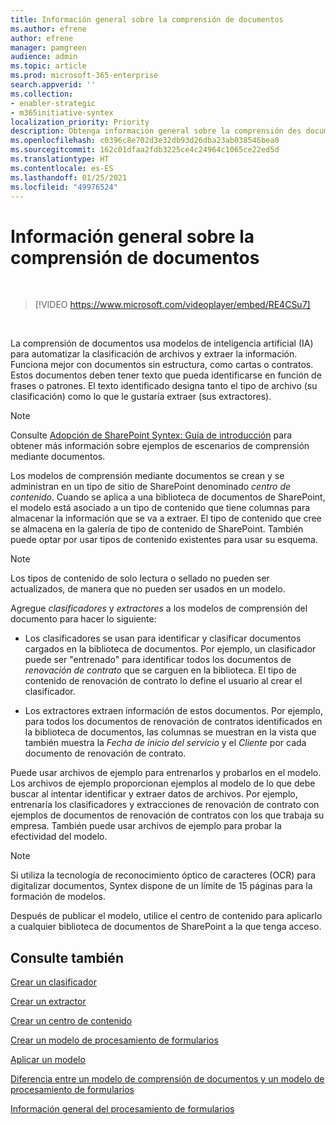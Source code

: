 ```yaml
---
title: Información general sobre la comprensión de documentos
ms.author: efrene
author: efrene
manager: pamgreen
audience: admin
ms.topic: article
ms.prod: microsoft-365-enterprise
search.appverid: ''
ms.collection:
- enabler-strategic
- m365initiative-syntex
localization_priority: Priority
description: Obtenga información general sobre la comprensión des documentos en Microsoft SharePoint Syntex.
ms.openlocfilehash: c0396c8e702d3e32db93d26dba23ab038546bea0
ms.sourcegitcommit: 162c01dfaa2fdb3225ce4c24964c1065ce22ed5d
ms.translationtype: HT
ms.contentlocale: es-ES
ms.lasthandoff: 01/25/2021
ms.locfileid: "49976524"
---
```

# <a name="document-understanding-overview"></a>Información general sobre la comprensión de documentos


</br>

> [!VIDEO https://www.microsoft.com/videoplayer/embed/RE4CSu7] 

</br>

La comprensión de documentos usa modelos de inteligencia artificial (IA) para automatizar la clasificación de archivos y extraer la información. Funciona mejor con documentos sin estructura, como cartas o contratos. Estos documentos deben tener texto que pueda identificarse en función de frases o patrones. El texto identificado designa tanto el tipo de archivo (su clasificación) como lo que le gustaría extraer (sus extractores).

> [!NOTE]
> Consulte [Adopción de SharePoint Syntex: Guía de introducción](https://docs.microsoft.com/microsoft-365/contentunderstanding/adoption-getstarted#document-understanding-scenario-example) para obtener más información sobre ejemplos de escenarios de comprensión mediante documentos.

Los modelos de comprensión mediante documentos se crean y se administran en un tipo de sitio de SharePoint denominado *centro de contenido*. Cuando se aplica a una biblioteca de documentos de SharePoint, el modelo está asociado a un tipo de contenido que tiene columnas para almacenar la información que se va a extraer. El tipo de contenido que cree se almacena en la galería de tipo de contenido de SharePoint. También puede optar por usar tipos de contenido existentes para usar su esquema.

> [!NOTE]
> Los tipos de contenido de solo lectura o sellado no pueden ser actualizados, de manera que no pueden ser usados en un modelo.

Agregue *clasificadores* y *extractores* a los modelos de comprensión del documento para hacer lo siguiente: 

- Los clasificadores se usan para identificar y clasificar documentos cargados en la biblioteca de documentos. Por ejemplo, un clasificador puede ser "entrenado" para identificar todos los documentos de *renovación de contrato* que se carguen en la biblioteca. El tipo de contenido de renovación de contrato lo define el usuario al crear el clasificador.

- Los extractores extraen información de estos documentos. Por ejemplo, para todos los documentos de renovación de contratos identificados en la biblioteca de documentos, las columnas se muestran en la vista que también muestra la *Fecha de inicio del servicio* y el *Cliente* por cada documento de renovación de contrato. 

Puede usar archivos de ejemplo para entrenarlos y probarlos en el modelo. Los archivos de ejemplo proporcionan ejemplos al modelo de lo que debe buscar al intentar identificar y extraer datos de archivos. Por ejemplo, entrenaría los clasificadores y extracciones de renovación de contrato con ejemplos de documentos de renovación de contratos con los que trabaja su empresa. También puede usar archivos de ejemplo para probar la efectividad del modelo.

> [!NOTE]
> Si utiliza la tecnología de reconocimiento óptico de caracteres (OCR) para digitalizar documentos, Syntex dispone de un límite de 15 páginas para la formación de modelos.

Después de publicar el modelo, utilice el centro de contenido para aplicarlo a cualquier biblioteca de documentos de SharePoint a la que tenga acceso.  

## <a name="see-also"></a>Consulte también
[Crear un clasificador](create-a-classifier.md)

[Crear un extractor](create-an-extractor.md)

[Crear un centro de contenido](create-a-content-center.md)

[Crear un modelo de procesamiento de formularios](create-a-form-processing-model.md)

[Aplicar un modelo](apply-a-model.md)   

[Diferencia entre un modelo de comprensión de documentos y un modelo de procesamiento de formularios](difference-between-document-understanding-and-form-processing-model.md)
  
[Información general del procesamiento de formularios](form-processing-overview.md)
